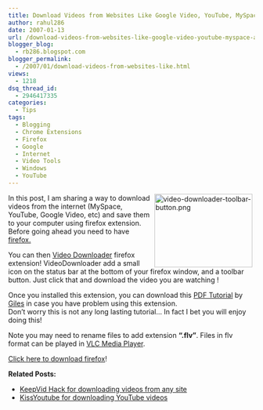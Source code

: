 ```yaml
---
title: Download Videos from Websites Like Google Video, YouTube, MySpace, and Others!
author: rahul286
date: 2007-01-13
url: /download-videos-from-websites-like-google-video-youtube-myspace-and-others/
blogger_blog:
  - rb286.blogspot.com
blogger_permalink:
  - /2007/01/download-videos-from-websites-like.html
views:
  - 1218
dsq_thread_id:
  - 2946417335
categories:
  - Tips
tags:
  - Blogging
  - Chrome Extensions
  - Firefox
  - Google
  - Internet
  - Video Tools
  - Windows
  - YouTube
---
```

<a href="http://devilsworkshop.org/2007/01/13/download-videos-from-websites-like-google-video-youtube-myspace-and-others/860/" rel="attachment wp-att-860" title="video-downloader-toolbar-button.png"><img class="wp-image-51831" src="http://cdn.devilsworkshop.org/files/2008/03/video-downloader-toolbar-button.png" style="border-width: 0px;width: 200px;height: 150px;margin-left: 5px;margin-right: 5px" alt="video-downloader-toolbar-button.png" align="right" border="0" height="150" hspace="5" width="200" /></a>In this post, I am sharing a way to download videos from the internet (MySpace, YouTube, Google Video, etc) and save them to your computer using firefox extension. Before going ahead you need to have <a href="http://www.spreadfirefox.com/node&id=199011&t=1" onclick="_gaq.push(['_trackEvent', 'outbound-article', 'http://www.spreadfirefox.com/node&id=199011&t=1', 'firefox.']);" >firefox.</a>

You can then <a href="https://addons.mozilla.org/firefox/2390/" onclick="_gaq.push(['_trackEvent', 'outbound-article', 'https://addons.mozilla.org/firefox/2390/', 'Video Downloader']);" >Video Downloader</a> firefox extension! VideoDownloader add a small icon on the status bar at the bottom of your firefox window, and a toolbar button. Just click that and download the video you are watching !

Once you installed this extension, you can download this <a href="http://s134084144.onlinehome.us/gilsmethod/pdfs/htdownloadpicturesfromtheinternet.pdf" onclick="_gaq.push(['_trackEvent', 'outbound-article', 'http://s134084144.onlinehome.us/gilsmethod/pdfs/htdownloadpicturesfromtheinternet.pdf', 'PDF Tutorial']);" >PDF Tutorial</a> by <a href="http://www.gilsmethod.com/" onclick="_gaq.push(['_trackEvent', 'outbound-article', 'http://www.gilsmethod.com/', 'Giles']);" >Giles</a> in case you have problem using this extension.  
Don&#8217;t worry this is not any long lasting tutorial&#8230; In fact I bet you will enjoy doing this!

Note you may need to rename files to add extension **&#8220;.flv&#8221;**. Files in flv format can be played in <a href="http://www.videolan.org/vlc/" onclick="_gaq.push(['_trackEvent', 'outbound-article', 'http://www.videolan.org/vlc/', 'VLC Media Player']);" >VLC Media Player</a>.

<a href="http://www.spreadfirefox.com/node&id=199011&t=1" onclick="_gaq.push(['_trackEvent', 'outbound-article', 'http://www.spreadfirefox.com/node&id=199011&t=1', 'Click here']);" >Click here</a><a href="http://www.spreadfirefox.com/node&id=199011&t=1" onclick="_gaq.push(['_trackEvent', 'outbound-article', 'http://www.spreadfirefox.com/node&id=199011&t=1', ' to download ']);" > to download </a><a href="http://www.spreadfirefox.com/node&id=199011&t=1" onclick="_gaq.push(['_trackEvent', 'outbound-article', 'http://www.spreadfirefox.com/node&id=199011&t=1', 'firefox']);" >firefox</a>!

**Related Posts:**

  * [KeepVid Hack for downloading videos from any site][1]
  * [KissYoutube for downloading YouTube videos][2]

 [1]: http://devilsworkshop.org/2007/04/30/keepvid-hack-download-videos-from-youtube-myspace-google-and-virtually-every-video-sharing-sites/
 [2]: http://devilsworkshop.org/2007/03/22/kiss-best-hack-to-download-youtube-videos/
